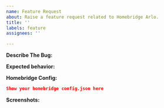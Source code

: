 ```yaml
---
name: Feature Request
about: Raise a feature request related to Homebridge Arlo.
title: ''
labels: feature
assignees: ''

---
```


<!-- Provide a general summary in the Title above -->

**Describe The Bug:**
<!-- A clear and concise description of what the bug is. -->

**Expected behavior:**
<!-- A clear and concise description of what you expected to happen. -->

**Homebridge Config:**
<!-- Paste relevant output between the two ``` lines below -->
<!-- Remove any sensitive information, passwords, etc. -->

```json
Show your homebridge config.json here
```

**Screenshots:**
<!-- If applicable, add screenshots to help explain your problem. -->

<!-- Click the "Preview" tab before you submit to ensure the formatting is correct. -->